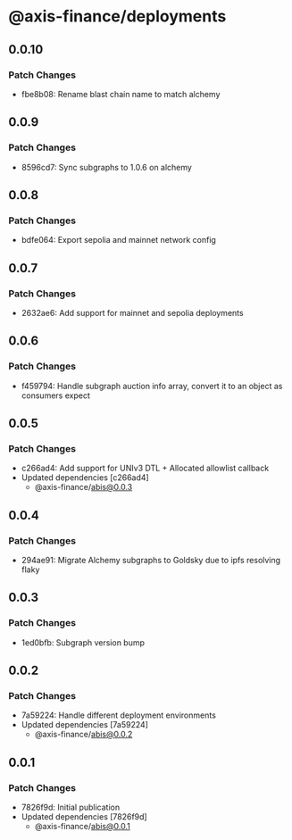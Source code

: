 # @axis-finance/deployments

## 0.0.10

### Patch Changes

- fbe8b08: Rename blast chain name to match alchemy

## 0.0.9

### Patch Changes

- 8596cd7: Sync subgraphs to 1.0.6 on alchemy

## 0.0.8

### Patch Changes

- bdfe064: Export sepolia and mainnet network config

## 0.0.7

### Patch Changes

- 2632ae6: Add support for mainnet and sepolia deployments

## 0.0.6

### Patch Changes

- f459794: Handle subgraph auction info array, convert it to an object as consumers expect

## 0.0.5

### Patch Changes

- c266ad4: Add support for UNIv3 DTL + Allocated allowlist callback
- Updated dependencies [c266ad4]
  - @axis-finance/abis@0.0.3

## 0.0.4

### Patch Changes

- 294ae91: Migrate Alchemy subgraphs to Goldsky due to ipfs resolving flaky

## 0.0.3

### Patch Changes

- 1ed0bfb: Subgraph version bump

## 0.0.2

### Patch Changes

- 7a59224: Handle different deployment environments
- Updated dependencies [7a59224]
  - @axis-finance/abis@0.0.2

## 0.0.1

### Patch Changes

- 7826f9d: Initial publication
- Updated dependencies [7826f9d]
  - @axis-finance/abis@0.0.1
